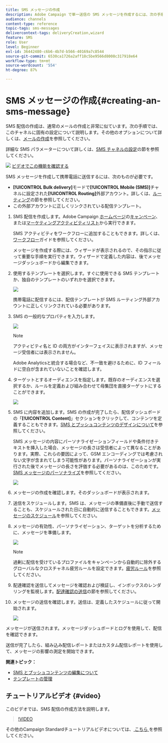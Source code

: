 ```yaml
---
title: SMS メッセージの作成
description: Adobe Campaign で単一送信の SMS メッセージを作成するには、次の手順に従います。
audience: channels
content-type: reference
topic-tags: sms-messages
delivercontext-tags: deliveryCreation,wizard
feature: SMS
role: User
level: Beginner
exl-id: 36442480-c6b6-4b7d-b566-40169a7c8544
source-git-commit: 6530ca1726a2aff18c5be9566d8008c317918e64
workflow-type: tm+mt
source-wordcount: '554'
ht-degree: 87%

---
```


# SMS メッセージの作成{#creating-an-sms-message}

SMS 配信の作成は、通常のメールの作成と非常に似ています。次の手順では、このチャネルに固有の設定について説明します。その他のオプションについて詳しくは、[メールの作成](../../channels/using/creating-an-email.md)を参照してください。

詳細な SMS パラメーターについて詳しくは、[SMS チャネルの設定](../../administration/using/configuring-sms-channel.md)の節を参照してください。

![](assets/do-not-localize/how-to-video.png) [ビデオでこの機能を確認する](#video)

SMS メッセージを作成して携帯電話に送信するには、次のものが必要です。

* **[!UICONTROL Bulk delivery]**&#x200B;モードで&#x200B;**[!UICONTROL Mobile (SMS)]**&#x200B;チャネルに設定された&#x200B;**[!UICONTROL Routing]**&#x200B;外部アカウント。詳しくは、[ルーティング](../../administration/using/configuring-sms-channel.md#defining-an-sms-routing)の節を参照してください。
* この外部アカウントに正しくリンクされている配信テンプレート。

1. SMS 配信を作成します。Adobe Campaign [ホームページ](../../start/using/interface-description.md#home-page)の[キャンペーン](../../start/using/marketing-activities.md#creating-a-marketing-activity)、または[マーケティングアクティビティリスト](../../start/using/programs-and-campaigns.md#creating-a-campaign)から実行できます。

   SMS アクティビティをワークフローに追加することもできます。詳しくは、[ワークフロー](../../automating/using/sms-delivery.md)ガイドを参照してください。

   メッセージを作成する際には、ウィザードが表示されるので、その指示に従って重要な手順を実行できます。ウィザードで定義した内容は、後でメッセージダッシュボードから編集できます。

1. 使用するテンプレートを選択します。すぐに使用できる SMS テンプレートか、独自のテンプレートのいずれかを選択できます。

   ![](assets/sms_creation_1.png)

   携帯電話に配信するには、配信テンプレートが SMS ルーティング外部アカウントに正しくリンクされている必要があります。

1. SMS の一般的なプロパティを入力します。

   ![](assets/sms_creation_2.png)

   >[!NOTE]
   >
   >アクティビティ名と ID の両方がインターフェイスに表示されますが、メッセージ受信者には表示されません。
   >
   >Adobe Analyticsと統合する場合など、不一致を避けるために、ID フィールドに空白が含まれていないことを確認します。

1. ターゲットとするオーディエンスを指定します。既存のオーディエンスを選択するか、ルールを定義および組み合わせて母集団を直接ターゲットにすることができます。

   ![](assets/sms_creation_3.png)

1. SMS に内容を追加します。SMS の作成が完了したら、配信ダッシュボードの「**[!UICONTROL Content]**」セクションをクリックして、コンテンツを定義することもできます。[SMS とプッシュコンテンツのデザインについて](../../channels/using/about-sms-and-push-content-design.md)を参照してください。

   SMS メッセージの内容にパーソナライゼーションフィールドや条件付きテキストを挿入した場合、メッセージの長さは受信者によって異なることがあります。実際、これらの要因によって、GSM エンコーディングでは考慮されない文字が含まれてしまう可能性があります。パーソナライゼーションが実行された後でメッセージの長さを評価する必要があるのは、このためです。[SMS メッセージのパーソナライズ](../../channels/using/personalizing-sms-messages.md)を参照してください。

   ![](assets/sms_creation_4.png)

1. メッセージの作成を確認します。そのダッシュボードが表示されます。
1. 送信をスケジュールします。SMS は、メッセージの準備直後に手動で送信することも、スケジュールされた日に自動的に送信することもできます。[メッセージのスケジュール](../../sending/using/about-scheduling-messages.md)を参照してください。
1. メッセージの有効性、パーソナライゼーション、ターゲットを分析するために、メッセージを準備します。

   ![](assets/sms_creation_6.png)

   >[!NOTE]
   >
   >過剰に配信を受けているプロファイルをキャンペーンから自動的に除外するグローバルなクロスチャネル疲労ルールを設定できます。[疲労ルール](../../sending/using/fatigue-rules.md)を参照してください。

1. 配達確認を送信してメッセージを確認および検証し、インボックスのレンダリングを監視します。[配達確認の送信](../../sending/using/sending-proofs.md)の節を参照してください。
1. メッセージの送信を確認します。送信は、定義したスケジュールに従って開始されます。

   ![](assets/sms_creation_7.png)

メッセージが送信されます。メッセージダッシュボードとログを使用して、配信を確認できます。

送信が完了したら、組み込み配信レポートまたはカスタム配信レポートを使用して、メッセージの影響の測定を開始できます。

**関連トピック：**

* [SMS とプッシュコンテンツの編集について](../../channels/using/about-sms-and-push-content-design.md)
* [テンプレートの管理](../../start/using/marketing-activity-templates.md)

## チュートリアルビデオ {#video}

このビデオでは、SMS 配信の作成方法を説明します。

>[!VIDEO](https://video.tv.adobe.com/v/328377/?quality=12&captions=jpn)

その他のCampaign Standardチュートリアルビデオについては、[ こちら ](https://experienceleague.adobe.com/docs/campaign-standard-learn/tutorials/overview.html?lang=ja) を参照してください。
